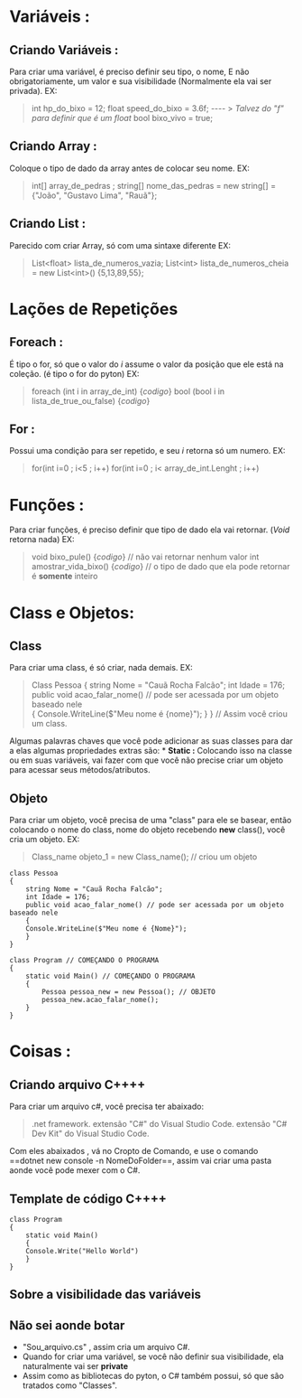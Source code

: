 

# Variáveis :
## Criando Variáveis :
Para criar uma variável, é preciso definir seu tipo, o nome, E não obrigatoriamente, um valor e sua visibilidade (Normalmente ela vai ser privada).
EX: 
> int hp_do_bixo = 12;
> float  speed_do_bixo = 3.6f;  ---- > *Talvez do "f" para definir que é um float*
> bool bixo_vivo = true;

## Criando Array : 
Coloque o tipo de dado da array antes de colocar seu nome.
EX:
> int[] array_de_pedras ;
> string[] nome_das_pedras = new string[] = {"João", "Gustavo Lima", "Rauã"};

## Criando List : 
Parecido com criar Array, só com uma sintaxe diferente 
EX: 
> List\<float\> lista_de_numeros_vazia;
> List\<int\> lista_de_numeros_cheia = new List\<int\>() {5,13,89,55};


# Lações de Repetições 
## Foreach :
É tipo o for, só que o valor do *i* assume o valor da posição que ele está na coleção. (é tipo o for do pyton)
EX: 
> foreach (int i in array_de_int) {*codigo*}
> bool (bool i in lista_de_true_ou_false) {*codigo*}

## For :
Possui uma condição para ser repetido, e seu *i* retorna só um numero.
EX: 
> for(int i=0 ; i<5 ; i++)
> for(int i=0 ; i< array_de_int.Lenght ; i++)

# Funções : 
Para criar funções, é preciso definir que tipo de dado ela vai retornar. (*Void* retorna nada)
EX: 
> void bixo_pule() {*codigo*} // não vai retornar nenhum valor
> int amostrar_vida_bixo() {*codigo*} // o tipo de dado que ela pode retornar é **somente** inteiro 

# Class e Objetos: 
## Class
Para criar uma class, é só criar, nada demais. 
EX: 
>Class Pessoa
 {
	string Nome = "Cauã Rocha Falcão";
	int Idade = 176; 
	public void acao_falar_nome() // pode ser acessada por um objeto baseado nele  
	{
	Console.WriteLine($"Meu nome é {nome}");
	}
 }
 // Assim você criou um class.

Algumas palavras chaves que você pode adicionar as suas classes para dar a elas algumas propriedades extras são:
	* **Static :**  Colocando isso na classe ou em suas variáveis, vai fazer com que você não precise criar um objeto para acessar seus métodos/atributos.    
## Objeto 
Para criar um objeto, você precisa de uma "class" para ele se basear, então colocando o nome do class, nome do objeto recebendo **new** class(), você cria um objeto.
EX:
>Class_name objeto_1 = new Class_name(); // criou um objeto
```
class Pessoa
{
	string Nome = "Cauã Rocha Falcão";
	int Idade = 176; 
	public void acao_falar_nome() // pode ser acessada por um objeto baseado nele  
	{
	Console.WriteLine($"Meu nome é {Nome}");
	}
}

class Program // COMEÇANDO O PROGRAMA
{
    static void Main() // COMEÇANDO O PROGRAMA
    {
        Pessoa pessoa_new = new Pessoa(); // OBJETO
        pessoa_new.acao_falar_nome();
    }
}
```
# Coisas : 
## Criando arquivo C++++
Para criar um arquivo c#, você precisa ter abaixado:
> .net framework.
> extensão "C#" do Visual Studio Code.
> extensão "C# Dev Kit" do Visual Studio Code.

Com eles abaixados , vá no Cropto de Comando, e use o comando ==dotnet new console -n NomeDoFolder==, assim vai criar uma pasta aonde você pode mexer com o C#.

## Template de código C++++
```
class Program 
{
    static void Main() 
    {
	Console.Write("Hello World")
    }
}
```
## Sobre a visibilidade das variáveis 

## Não sei aonde botar 
*  "Sou_arquivo.cs" , assim cria um arquivo C#.
*  Quando for criar uma variável, se você não definir sua visibilidade, ela naturalmente vai ser **private**
* Assim como as bibliotecas do pyton, o C# também possui, só que são tratados como "Classes".
